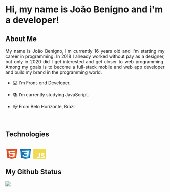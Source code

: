 <h1> Hi, my name is João Benigno and i'm a developer! </h1>

<img src="https://cdn.discordapp.com/attachments/842063204698816582/870675303641518140/Programming-amico.png" min-width="300px" max-width="300px" width="300px" align="right" alt="">

## About Me

<p align="justify"> My name is João Benigno, I'm currently 16 years old and I'm starting my career in programming. In 2018 I already worked without pay as a designer, but only in 2020 did I get interested and get closer to web programming. Among my goals is to become a full-stack mobile and web app developer and build my brand in the programming world.

- 💻 I'm Front-end Developer.
- 📚 I’m currently studying JavaScript.
- 📪 From Belo Horizonte, Brazil</p>

  <br>
  
## Technologies

<div style="display: inline_block"><br>
  <img align="center" alt="" height="30" width="40" src="https://raw.githubusercontent.com/devicons/devicon/master/icons/html5/html5-original.svg">
  <img align="center" alt="" height="30" width="40" src="https://raw.githubusercontent.com/devicons/devicon/master/icons/css3/css3-original.svg">
  <img align="center" alt="" height="30" width="40" src="https://raw.githubusercontent.com/devicons/devicon/master/icons/javascript/javascript-plain.svg">
</div>

## My Github Status

<div>
  <a href="https://github.com/joaobenigno">
  <img height="180em" src="https://github-readme-stats.vercel.app/api?username=joaobenigno&show_icons=true&theme=omni&include_all_commits=true&count_private=true"/>
</div>


